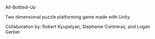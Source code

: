 All-Bottled-Up

Two dimensional puzzle platforming game made with Unity.

Collaboration by: Robert Kyupelyan, Stephanie Contreras, and Logan Gerber
